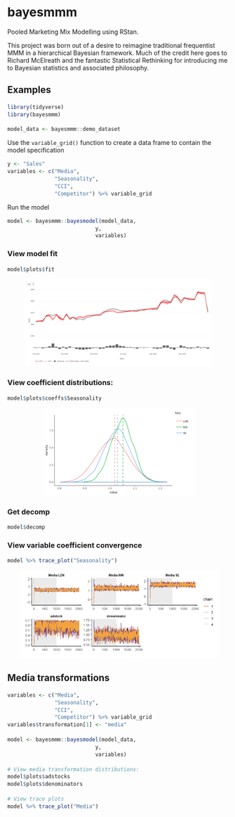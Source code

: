 # bayesmmm

Pooled Marketing Mix Modelling using RStan.

This project was born out of a desire to reimagine traditional frequentist MMM in a hierarchical Bayesian framework. Much of the credit here goes to Richard McElreath and the fantastic Statistical Rethinking for introducing me to Bayesian statistics and associated philosophy.

## Examples


```r
library(tidyverse)
library(bayesmmm)

model_data <- bayesmmm::demo_dataset
```

Use the `variable_grid()` function to create a data frame to contain the model specification

```r
y <- "Sales"
variables <- c("Media",
               "Seasonality",
               "CCI",
               "Competitor") %>% variable_grid
```
Run the model

```r
model <- bayesmmm::bayesmodel(model_data,
                            y,
                            variables)
```

### View model fit
```r
model$plots$fit
```
<p align="center">
  <img height="200" src="https://github.com/nrhodes1451/bayesmmm/blob/master/img/model.png">
</p>

### View coefficient distributions:
```r
model$plots$coeffs$Seasonality
```
<p align="center">
  <img height="200" src="https://github.com/nrhodes1451/bayesmmm/blob/master/img/coeffs.png">
</p>

### Get decomp
```r
model$decomp
```

### View variable coefficient convergence
```r
model %>% trace_plot("Seasonality")
```
<p align="center">
  <img height="200" src="https://github.com/nrhodes1451/bayesmmm/blob/master/img/chains.png">
</p>

## Media transformations

```r
variables <- c("Media",
               "Seasonality",
               "CCI",
               "Competitor") %>% variable_grid
variables$transformation[1] <- "media"

model <- bayesmmm::bayesmodel(model_data,
                            y,
                            variables)

# View media transformation distributions:
model$plots$adstocks
model$plots$denominators

# View trace plots
model %>% trace_plot("Media")
```
